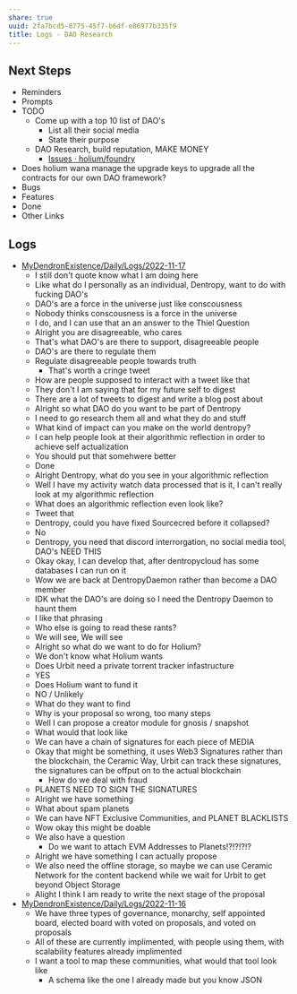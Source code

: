 ```yaml
---
share: true
uuid: 2fa7bcd5-8775-45f7-b6df-e86977b335f9
title: Logs - DAO Research
---
```

## Next Steps

* Reminders
* Prompts 
* TODO
	* Come up with a top 10 list of DAO's
		* List all their social media
		* State their purpose
	* DAO Research, build reputation, MAKE MONEY
		* [Issues · holium/foundry](https://github.com/holium/foundry/issues)
* Does holium wana manage the upgrade keys to upgrade all the contracts for our own DAO framework?
* Bugs
* Features
* Done
* Other Links

## Logs

* [MyDendronExistence/Daily/Logs/2022-11-17](/undefined)
	* I still don't quote know what I am doing here
	* Like what do I personally as an individual, Dentropy, want to do with fucking DAO's
	* DAO's are a force in the universe just like conscousness
	* Nobody thinks conscousness is a force in the universe
	* I do, and I can use that an an answer to the Thiel Question
	* Alright you are disagreeable, who cares
	* That's what DAO's are there to support, disagreeable people
	* DAO's are there to regulate them
	* Regulate disagreeable people towards truth
		* That's worth a cringe tweet
	* How are people supposed to interact with a tweet like that
	* They don't I am saying that for my future self to digest
	* There are a lot of tweets to digest and write a blog post about
	* Alright so what DAO do you want to be part of Dentropy
	* I need to go research them all and what they do and stuff
	* What kind of impact can you make on the world dentropy?
	* I can help people look at their algorithmic reflection in order to achieve self actualization
	* You should put that somehwere better
	* Done
	* Alright Dentropy, what do you see in your algorithmic reflection
	* Well I have my activity watch data processed that is it, I can't really look at my algorithmic reflection
	* What does an algorithmic reflection even look like?
	* Tweet that
	* Dentropy, could you have fixed Sourcecred before it collapsed?
	* No
	* Dentropy, you need that discord interrorgation, no social media tool, DAO's NEED THIS
	* Okay okay, I can develop that, after dentropycloud has some databases I can run on it
	* Wow we are back at DentropyDaemon rather than become a DAO member
	* IDK what the DAO's are doing so I need the Dentropy Daemon to haunt them
	* I like that phrasing
	* Who else is going to read these rants?
	* We will see, We will see
	* Alright so what do we want to do for Holium?
	* We don't know what Holium wants
	* Does Urbit need a private torrent tracker infastructure
	* YES
	* Does Holium want to fund it
	* NO / Unlikely
	* What do they want to find
	* Why is your proposal so wrong, too many steps
	* Well I can propose a creator module for gnosis / snapshot
	* What would that look like
	* We can have a chain of signatures for each piece of MEDIA
	* Okay that might be something, it uses Web3 Signatures rather than the blockchain, the Ceramic Way, Urbit can track these signatures, the signatures can be offput on to the actual blockchain
		* How do we deal with fraud
	* PLANETS NEED TO SIGN THE SIGNATURES
	* Alright we have something
	* What about spam planets
	* We can have NFT Exclusive Communities, and PLANET BLACKLISTS
	* Wow okay this might be doable
	* We also have a question
		* Do we want to attach EVM Addresses to Planets!?!?!?!?
	* Alright we have something I can actually propose
	* We also need the offline storage, so maybe we can use Ceramic Network for the content backend while we wait for Urbit to get beyond Object Storage
	* Alight I think I am ready to write the next stage of the proposal
* [MyDendronExistence/Daily/Logs/2022-11-16](/undefined)
	* We have three types of governance, monarchy, self appointed board, elected board with voted on proposals, and voted on proposals
	* All of these are currently implimented, with people using them, with scalability features already implimented
	* I want a tool to map these communities, what would that tool look like
		* A schema like the one I already made but you know JSON